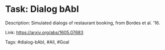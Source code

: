 Task: Dialog bAbI
==================
Description: Simulated dialogs of restaurant booking, from Bordes et al. '16.

Link: https://arxiv.org/abs/1605.07683

Tags: #dialog-bAbI, #All, #Goal
